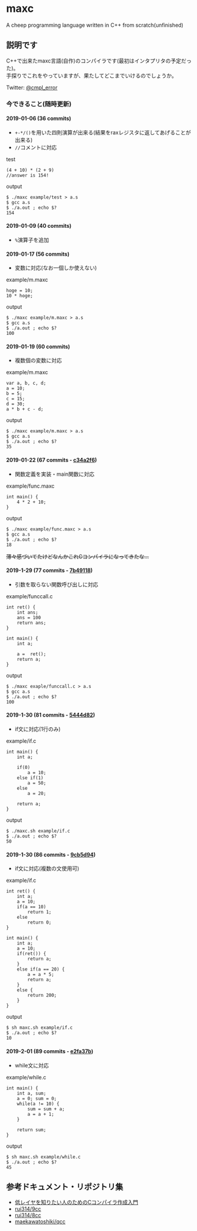 # maxc
A cheep programming language written in C++ from scratch(unfinished)


## 説明です
C++で出来たmaxc言語(自作)のコンパイラです(最初はインタプリタの予定だった)。<br>
手探りでこれをやっていますが、果たしてどこまでいけるのでしょうか。

Twitter: [@cmpl_error](https://twitter.com/cmpl_error)

### 今できること(随時更新)

#### 2019-01-06 (36 commits)
- `+-*/()`を用いた四則演算が出来る(結果をraxレジスタに返してあげることが出来る)<br>
- `//`コメントに対応

test
```
(4 + 10) * (2 + 9)
//answer is 154!
```

output
```
$ ./maxc example/test > a.s
$ gcc a.s
$ ./a.out ; echo $?
154
```

#### 2019-01-09 (40 commits)
- `%`演算子を追加<br>

#### 2019-01-17 (56 commits)
- 変数に対応(なお一個しか使えない)

example/m.maxc
```
hoge = 10;
10 * hoge;
```

output
```
$ ./maxc example/m.maxc > a.s
$ gcc a.s
$ ./a.out ; echo $?
100
```

#### 2019-01-19 (60 commits)
- 複数個の変数に対応

example/m.maxc
```
var a, b, c, d;
a = 10;
b = 5;
c = 15;
d = 30;
a * b + c - d;
```

output
```
$ ./maxc example/m.maxc > a.s
$ gcc a.s
$ ./a.out ; echo $?
35
```

#### 2019-01-22 (67 commits - [c34a2f6](https://github.com/k-mrm/maxc/commit/c34a2f6ffe36d13ca0ebdf0351d97b6ac93d524f))
- 関数定義を実装・main関数に対応

example/func.maxc
```
int main() {
    4 * 2 + 10;
}
```

output
```
$ ./maxc example/func.maxc > a.s
$ gcc a.s
$ ./a.out ; echo $?
18
```
~~薄々感づいてたけどなんかこれCコンパイラになってきたな…~~

#### 2019-1-29 (77 commits - [7b49118](https://github.com/k-mrm/maxc/tree/7b491185b72ad5a4fd253f78e246341d55c03e62))
- 引数を取らない関数呼び出しに対応

example/funccall.c
```
int ret() {
    int ans;
    ans = 100
    return ans;
}

int main() {
    int a;

    a =  ret();
    return a;
}
```

output
```
$ ./maxc exaple/funccall.c > a.s
$ gcc a.s
$ ./a.out ; echo $?
100
```

#### 2019-1-30 (81 commits - [5444d82](https://github.com/k-mrm/maxc/commit/5444d82158db362d0812c224310a1daa4646e453))
- if文に対応(1行のみ)

example/if.c
```
int main() {
    int a;

    if(0)
        a = 10;
    else if(1)
        a = 50;
    else
        a = 20;

    return a;
}
```

output
```
$ ./maxc.sh example/if.c
$ ./a.out ; echo $?
50
```

#### 2019-1-30 (86 commits - [9cb5d94](https://github.com/k-mrm/maxc/commit/9cb5d94cac51a2d89fc4b16d2d2f3bacb3ee9a59))
- if文に対応(複数の文使用可)

example/if.c
```
int ret() {
    int a;
    a = 10;
    if(a == 10)
        return 1;
    else
        return 0;
}

int main() {
    int a;
    a = 10;
    if(ret()) {
        return a;
    }
    else if(a == 20) {
        a = a * 5;
        return a;
    }
    else {
        return 200;
    }
}
```

output
```
$ sh maxc.sh example/if.c
$ ./a.out ; echo $?
10
```

#### 2019-2-01 (89 commits - [e2fa37b](https://github.com/k-mrm/maxc/commit/e2fa37bf61493ea30c5c2068f99d205d8a1b22e5))
- while文に対応

example/while.c
```
int main() {
    int a, sum;
    a = 0; sum = 0;
    while(a != 10) {
        sum = sum + a;
        a = a + 1;
    }

    return sum;
}
```

output
```
$ sh maxc.sh example/while.c
$ ./a.out ; echo $?
45
```

## 参考ドキュメント・リポジトリ集
- [低レイヤを知りたい人のためのCコンパイラ作成入門](https://www.sigbus.info/compilerbook/)
- [rui314/9cc](https://github.com/rui314/9cc)
- [rui314/8cc](https://github.com/rui314/8cc)
- [maekawatoshiki/qcc](https://github.com/maekawatoshiki/qcc)
